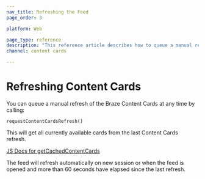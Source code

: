 ```yaml
---
nav_title: Refreshing the Feed
page_order: 3

platform: Web

page_type: reference
description: "This reference article describes how to queue a manual refresh of your Content Cards."
channel: content cards

---
```


# Refreshing Content Cards

 You can queue a manual refresh of the Braze Content Cards at any time by calling:

`requestContentCardsRefresh()`

This will get all currently available cards from the last Content Cards refresh.

[JS Docs for getCachedContentCards](https://js.appboycdn.com/web-sdk/latest/doc/module-appboy.html#.getCachedContentCards)

The feed will refresh automatically on new session or when the feed is opened and more than 60 seconds have elapsed since the last refresh.
